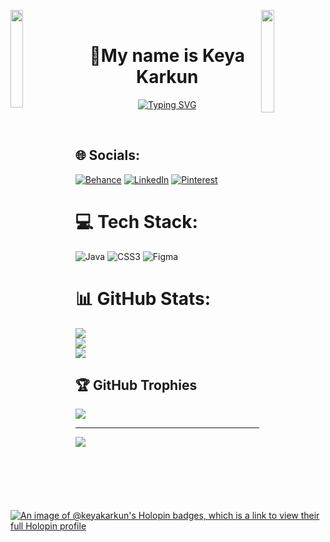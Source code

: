 <p><img align="left" src="Flower.gif"
    width="20%" style="display:inline;">
<img align="right" src="Flower.gif"
    width="20.5%" style="display:inline;">
<br>
</p>
<p align="center">
<h1 align="center">💫My name is Keya Karkun</h1>
</p>

<p align="center">
<a  href="https://git.io/typing-svg"><img align="center" src="https://readme-typing-svg.herokuapp.com?font=Fira+Code&weight=200&duration=1000&color=C0188A&vCenter=true&multiline=true&random=false&width=800&height=150&lines=%F0%9F%8C%9FI'm+Android+Developer+%F0%9F%93%B1;I'm+currently+working+on+Bicycle+%F0%9F%9A%B2+Rental+application.;I'm+looking+to+collaborate+on+exciting+projects.%F0%9F%A4%A9;I'm+currently+learning+Flutter%2C+Kotlin.%F0%9F%98%8E+%E2%9C%A8" alt="Typing SVG" /></a></p>
<br>

## 🌐 Socials:
[![Behance](https://img.shields.io/badge/Behance-1769ff?logo=behance&logoColor=white)](https://behance.net/https://www.behance.net/keyakarkun) [![LinkedIn](https://img.shields.io/badge/LinkedIn-%230077B5.svg?logo=linkedin&logoColor=white)](https://linkedin.com/in/https://www.linkedin.com/in/keya-karkun-568801246/) [![Pinterest](https://img.shields.io/badge/Pinterest-%23E60023.svg?logo=Pinterest&logoColor=white)](https://pinterest.com/https://in.pinterest.com/keyakarkun/) 

# 💻 Tech Stack:
![Java](https://img.shields.io/badge/java-%23ED8B00.svg?style=for-the-badge&logo=openjdk&logoColor=white) ![CSS3](https://img.shields.io/badge/css3-%231572B6.svg?style=for-the-badge&logo=css3&logoColor=white) ![Figma](https://img.shields.io/badge/figma-%23F24E1E.svg?style=for-the-badge&logo=figma&logoColor=white)
# 📊 GitHub Stats:
![](https://github-readme-stats.vercel.app/api?username=keyakarkun&theme=radical&hide_border=false&include_all_commits=false&count_private=false)<br/>
![](https://github-readme-streak-stats.herokuapp.com/?user=keyakarkun&theme=radical&hide_border=false)<br/>
![](https://github-readme-stats.vercel.app/api/top-langs/?username=keyakarkun&theme=radical&hide_border=false&include_all_commits=false&count_private=false&layout=compact)

## 🏆 GitHub Trophies
![](https://github-profile-trophy.vercel.app/?username=keyakarkun&theme=radical&no-frame=false&no-bg=false&margin-w=4)

---
[![](https://visitcount.itsvg.in/api?id=keyakarkun&icon=0&color=0)](https://visitcount.itsvg.in)

<!-- Proudly created with GPRM ( https://gprm.itsvg.in ) -->
[![An image of @keyakarkun's Holopin badges, which is a link to view their full Holopin profile](https://holopin.me/keyakarkun)](https://holopin.io/@keyakarkun)

